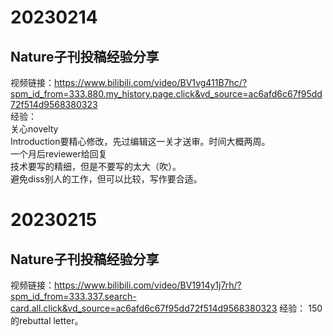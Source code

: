 # 20230214
## Nature子刊投稿经验分享
视频链接：https://www.bilibili.com/video/BV1vg411B7hc/?spm_id_from=333.880.my_history.page.click&vd_source=ac6afd6c67f95dd72f514d9568380323  
经验：  
      关心novelty  
      Introduction要精心修改，先过编辑这一关才送审。时间大概两周。  
      一个月后reviewer给回复  
      技术要写的精细，但是不要写的太大（吹）。  
      避免diss别人的工作，但可以比较，写作要合适。  
# 20230215
## Nature子刊投稿经验分享
视频链接：https://www.bilibili.com/video/BV1914y1j7rh/?spm_id_from=333.337.search-card.all.click&vd_source=ac6afd6c67f95dd72f514d9568380323
经验：
      150的rebuttal letter。
      